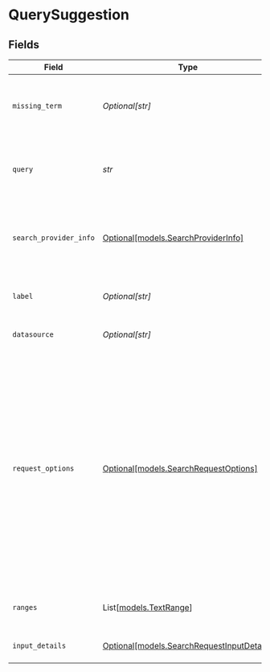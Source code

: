 # QuerySuggestion


## Fields

| Field                                                                                                                                                                                                                                                                       | Type                                                                                                                                                                                                                                                                        | Required                                                                                                                                                                                                                                                                    | Description                                                                                                                                                                                                                                                                 | Example                                                                                                                                                                                                                                                                     |
| --------------------------------------------------------------------------------------------------------------------------------------------------------------------------------------------------------------------------------------------------------------------------- | --------------------------------------------------------------------------------------------------------------------------------------------------------------------------------------------------------------------------------------------------------------------------- | --------------------------------------------------------------------------------------------------------------------------------------------------------------------------------------------------------------------------------------------------------------------------- | --------------------------------------------------------------------------------------------------------------------------------------------------------------------------------------------------------------------------------------------------------------------------- | --------------------------------------------------------------------------------------------------------------------------------------------------------------------------------------------------------------------------------------------------------------------------- |
| `missing_term`                                                                                                                                                                                                                                                              | *Optional[str]*                                                                                                                                                                                                                                                             | :heavy_minus_sign:                                                                                                                                                                                                                                                          | A query term missing from the original query on which this suggestion is based.                                                                                                                                                                                             |                                                                                                                                                                                                                                                                             |
| `query`                                                                                                                                                                                                                                                                     | *str*                                                                                                                                                                                                                                                                       | :heavy_check_mark:                                                                                                                                                                                                                                                          | The query being suggested (e.g. enforcing the missing term from the original query).                                                                                                                                                                                        |                                                                                                                                                                                                                                                                             |
| `search_provider_info`                                                                                                                                                                                                                                                      | [Optional[models.SearchProviderInfo]](../models/searchproviderinfo.md)                                                                                                                                                                                                      | :heavy_minus_sign:                                                                                                                                                                                                                                                          | N/A                                                                                                                                                                                                                                                                         | {<br/>"name": "Google",<br/>"logo": "https://app.glean.com/images/feather/globe.svg",<br/>"searchLinkUrlTemplate": "https://www.google.com/search?q={query}\u0026hl=en"<br/>}                                                                                               |
| `label`                                                                                                                                                                                                                                                                     | *Optional[str]*                                                                                                                                                                                                                                                             | :heavy_minus_sign:                                                                                                                                                                                                                                                          | A user-facing description to display for the suggestion.                                                                                                                                                                                                                    |                                                                                                                                                                                                                                                                             |
| `datasource`                                                                                                                                                                                                                                                                | *Optional[str]*                                                                                                                                                                                                                                                             | :heavy_minus_sign:                                                                                                                                                                                                                                                          | The datasource associated with the suggestion.                                                                                                                                                                                                                              |                                                                                                                                                                                                                                                                             |
| `request_options`                                                                                                                                                                                                                                                           | [Optional[models.SearchRequestOptions]](../models/searchrequestoptions.md)                                                                                                                                                                                                  | :heavy_minus_sign:                                                                                                                                                                                                                                                          | N/A                                                                                                                                                                                                                                                                         | {<br/>"datasourceFilter": "JIRA",<br/>"datasourcesFilter": [<br/>"JIRA"<br/>],<br/>"queryOverridesFacetFilters": true,<br/>"facetFilters": [<br/>{<br/>"fieldName": "fieldName",<br/>"values": [<br/>"fieldValues",<br/>"fieldValues"<br/>]<br/>},<br/>{<br/>"fieldName": "fieldName",<br/>"values": [<br/>"fieldValues",<br/>"fieldValues"<br/>]<br/>}<br/>]<br/>} |
| `ranges`                                                                                                                                                                                                                                                                    | List[[models.TextRange](../models/textrange.md)]                                                                                                                                                                                                                            | :heavy_minus_sign:                                                                                                                                                                                                                                                          | The bolded ranges within the query of the QuerySuggestion.                                                                                                                                                                                                                  |                                                                                                                                                                                                                                                                             |
| `input_details`                                                                                                                                                                                                                                                             | [Optional[models.SearchRequestInputDetails]](../models/searchrequestinputdetails.md)                                                                                                                                                                                        | :heavy_minus_sign:                                                                                                                                                                                                                                                          | N/A                                                                                                                                                                                                                                                                         | {<br/>"hasCopyPaste": true<br/>}                                                                                                                                                                                                                                            |